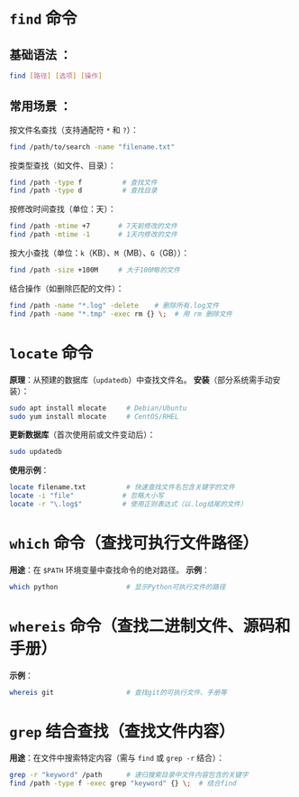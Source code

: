 # `find` 命令

## 基础语法 ：

```bash
find [路径] [选项] [操作]
```

## 常用场景 ：

按文件名查找（支持通配符 `*` 和 `?`）：

```bash
find /path/to/search -name "filename.txt"
```

按类型查找（如文件、目录）：

```bash
find /path -type f          # 查找文件
find /path -type d          # 查找目录
```

按修改时间查找（单位：天）：

```bash
find /path -mtime +7       # 7天前修改的文件
find /path -mtime -1       # 1天内修改的文件
```

按大小查找（单位：`k`（KB）、`M`（MB）、`G`（GB））：

```bash
find /path -size +100M     # 大于100MB的文件
```

结合操作（如删除匹配的文件）：

```bash
find /path -name "*.log" -delete    # 删除所有.log文件
find /path -name "*.tmp" -exec rm {} \;  # 用 rm 删除文件
```

# `locate` 命令

**原理**：从预建的数据库（`updatedb`）中查找文件名。
**安装**（部分系统需手动安装）：

```bash
sudo apt install mlocate     # Debian/Ubuntu
sudo yum install mlocate     # CentOS/RHEL
```

**更新数据库**（首次使用前或文件变动后）：

```bash
sudo updatedb
```

**使用示例**：

```bash
locate filename.txt          # 快速查找文件名包含关键字的文件
locate -i "file"            # 忽略大小写
locate -r "\.log$"          # 使用正则表达式（以.log结尾的文件）
```

# `which` 命令（查找可执行文件路径）

**用途**：在 `$PATH` 环境变量中查找命令的绝对路径。
**示例**：

```bash
which python                 # 显示Python可执行文件的路径
```

# `whereis` 命令（查找二进制文件、源码和手册）

**示例**：

```bash
whereis git                  # 查找git的可执行文件、手册等
```

# `grep` 结合查找（查找文件内容）

**用途**：在文件中搜索特定内容（需与 `find` 或 `grep -r` 结合）：

```bash
grep -r "keyword" /path      # 递归搜索目录中文件内容包含的关键字
find /path -type f -exec grep "keyword" {} \;  # 结合find
```
